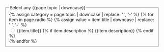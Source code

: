 
<form class="usa-form">
    <fieldset class="usa-fieldset">
    <legend class="usa-legend">Select any {{page.topic | downcase}}</legend>
    {% assign category = page.topic | downcase | replace: ' ', '-' %}
    {% for item in page.radio %}
    {% assign value = item.title | downcase | replace: ' ', '-' %}
    <div class="usa-radio">
        <input
         {% if item.description %}
            class="usa-radio__input usa-radio__input--tile"
        {% else %}
            class="usa-radio__input"
        {% endif %}
        id="radio-{{value}}"
        type="radio"
        name="{{category}}"
        value="{{value}}"
        {% if item.disabled %}
            disabled="disabled"
        {% endif %}
        />
        <label class="usa-radio__label" for="radio-{{value}}">
            {{item.title}}
            {% if item.description %}
                <span class="usa-checkbox__label-description">
                    {{item.description}}
                </span>
            {% endif %}
        </label>
    </div>
    {% endfor %}
    </fieldset>
</form>

